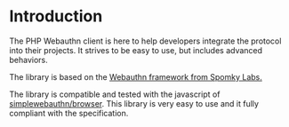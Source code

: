 # Introduction

The PHP Webauthn client is here to help developers integrate the protocol into their projects. It strives to be easy to use, but includes advanced behaviors.

The library is based on the [Webauthn framework from Spomky Labs.](https://webauthn-doc.spomky-labs.com/)

The library is compatible and tested with the javascript of [simplewebauthn/browser](https://simplewebauthn.dev/docs/packages/browser/). This library is very easy to use and it fully compliant with the specification.



